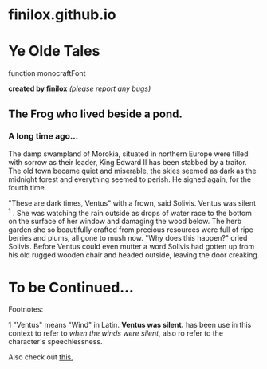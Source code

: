 # finilox.github.io
# Ye Olde Tales

function monocraftFont 

**created by finilox**
_(please report any bugs)_

## The Frog who lived beside a pond.
### A long time ago...

The damp swampland of Morokia, situated in northern Europe were filled with sorrow as their leader, King Edward II has been stabbed by a traitor. The old town became quiet and miserable, the skies seemed as dark as the midnight forest and everything seemed to perish. He sighed again, for the fourth time.

"These are dark times, Ventus" with a frown, said Solivis. Ventus was silent <sup>1</sup> . She was watching the rain outside as drops of water race to the bottom on the surface of her window and damaging the wood below. The herb garden she so beautifully crafted from precious resources were full of ripe berries and plums, all gone to mush now. "Why does this happen?" cried Solivis. Before Ventus could even mutter a word Solivis had gotten up from his old rugged wooden chair and headed outside, leaving the door creaking.

# To be Continued...


Footnotes: 

1 "Ventus" means "Wind" in Latin. **Ventus was silent.** has been use in this context to refer to _when the winds were silent_, also ro refer to the character's speechlessness.

Also check out [this.](https://scp-wiki.wikidot.com/wanderers-library-hub)

